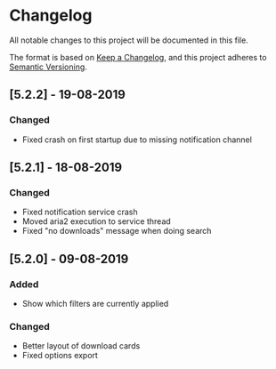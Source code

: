 # Changelog
All notable changes to this project will be documented in this file.

The format is based on [Keep a Changelog](https://keepachangelog.com/en/1.0.0/),
and this project adheres to [Semantic Versioning](https://semver.org/spec/v2.0.0.html).

## [5.2.2] - 19-08-2019
### Changed
- Fixed crash on first startup due to missing notification channel

## [5.2.1] - 18-08-2019
### Changed
- Fixed notification service crash
- Moved aria2 execution to service thread
- Fixed "no downloads" message when doing search

## [5.2.0] - 09-08-2019
### Added
- Show which filters are currently applied

### Changed
- Better layout of download cards
- Fixed options export